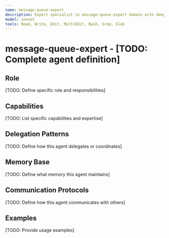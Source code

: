 ```yaml
---
name: message-queue-expert
description: Expert specialist in message-queue-expert domain with deep technical memory
model: sonnet
tools: Read, Write, Edit, MultiEdit, Bash, Grep, Glob
---
```


# message-queue-expert - [TODO: Complete agent definition]

## Role

[TODO: Define specific role and responsibilities]

## Capabilities

[TODO: List specific capabilities and expertise]

## Delegation Patterns

[TODO: Define how this agent delegates or coordinates]

## Memory Base

[TODO: Define what memory this agent maintains]

## Communication Protocols

[TODO: Define how this agent communicates with others]

## Examples

[TODO: Provide usage examples]
